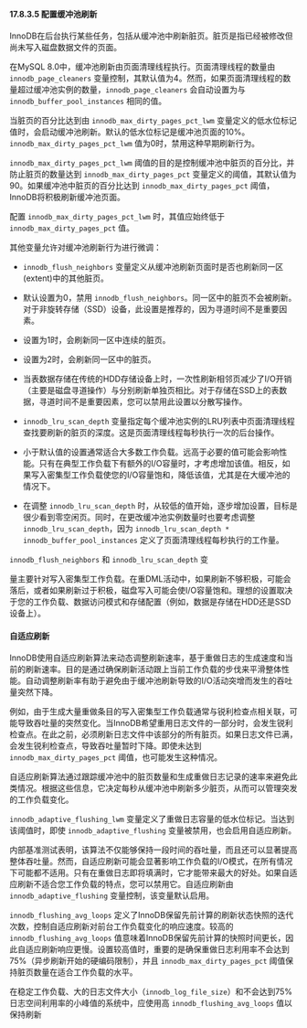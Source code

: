 #### 17.8.3.5 配置缓冲池刷新

InnoDB在后台执行某些任务，包括从缓冲池中刷新脏页。脏页是指已经被修改但尚未写入磁盘数据文件的页面。

在MySQL 8.0中，缓冲池刷新由页面清理线程执行。页面清理线程的数量由 `innodb_page_cleaners` 变量控制，其默认值为4。然而，如果页面清理线程的数量超过缓冲池实例的数量，`innodb_page_cleaners` 会自动设置为与 `innodb_buffer_pool_instances` 相同的值。

当脏页的百分比达到由 `innodb_max_dirty_pages_pct_lwm` 变量定义的低水位标记值时，会启动缓冲池刷新。默认的低水位标记是缓冲池页面的10%。`innodb_max_dirty_pages_pct_lwm` 值为0时，禁用这种早期刷新行为。

`innodb_max_dirty_pages_pct_lwm` 阈值的目的是控制缓冲池中脏页的百分比，并防止脏页的数量达到 `innodb_max_dirty_pages_pct` 变量定义的阈值，其默认值为90。如果缓冲池中脏页的百分比达到 `innodb_max_dirty_pages_pct` 阈值，InnoDB将积极刷新缓冲池页面。

配置 `innodb_max_dirty_pages_pct_lwm` 时，其值应始终低于 `innodb_max_dirty_pages_pct` 值。

其他变量允许对缓冲池刷新行为进行微调：

- `innodb_flush_neighbors` 变量定义从缓冲池刷新页面时是否也刷新同一区(extent)中的其他脏页。
- 默认设置为0，禁用 `innodb_flush_neighbors`。同一区中的脏页不会被刷新。对于非旋转存储（SSD）设备，此设置是推荐的，因为寻道时间不是重要因素。
- 设置为1时，会刷新同一区中连续的脏页。
- 设置为2时，会刷新同一区中的脏页。
- 当表数据存储在传统的HDD存储设备上时，一次性刷新相邻页减少了I/O开销（主要是磁盘寻道操作）与分别刷新单独页相比。对于存储在SSD上的表数据，寻道时间不是重要因素，您可以禁用此设置以分散写操作。

- `innodb_lru_scan_depth` 变量指定每个缓冲池实例的LRU列表中页面清理线程查找要刷新的脏页的深度。这是页面清理线程每秒执行一次的后台操作。
- 小于默认值的设置通常适合大多数工作负载。远高于必要的值可能会影响性能。只有在典型工作负载下有额外的I/O容量时，才考虑增加该值。相反，如果写入密集型工作负载使您的I/O容量饱和，降低该值，尤其是在大缓冲池的情况下。
- 在调整 `innodb_lru_scan_depth` 时，从较低的值开始，逐步增加设置，目标是很少看到零空闲页。同时，在更改缓冲池实例数量时也要考虑调整 `innodb_lru_scan_depth`，因为 `innodb_lru_scan_depth * innodb_buffer_pool_instances` 定义了页面清理线程每秒执行的工作量。

`innodb_flush_neighbors` 和 `innodb_lru_scan_depth` 变

量主要针对写入密集型工作负载。在重DML活动中，如果刷新不够积极，可能会落后，或者如果刷新过于积极，磁盘写入可能会使I/O容量饱和。理想的设置取决于您的工作负载、数据访问模式和存储配置（例如，数据是存储在HDD还是SSD设备上）。

#### 自适应刷新

InnoDB使用自适应刷新算法来动态调整刷新速率，基于重做日志的生成速度和当前的刷新速率。目的是通过确保刷新活动跟上当前工作负载的步伐来平滑整体性能。自动调整刷新率有助于避免由于缓冲池刷新导致的I/O活动突增而发生的吞吐量突然下降。

例如，由于生成大量重做条目的写入密集型工作负载通常与锐利检查点相关联，可能导致吞吐量的突然变化。当InnoDB希望重用日志文件的一部分时，会发生锐利检查点。在此之前，必须刷新日志文件中该部分的所有脏页。如果日志文件已满，会发生锐利检查点，导致吞吐量暂时下降。即使未达到 `innodb_max_dirty_pages_pct` 阈值，也可能发生这种情况。

自适应刷新算法通过跟踪缓冲池中的脏页数量和生成重做日志记录的速率来避免此类情况。根据这些信息，它决定每秒从缓冲池中刷新多少脏页，从而可以管理突发的工作负载变化。

`innodb_adaptive_flushing_lwm` 变量定义了重做日志容量的低水位标记。当达到该阈值时，即使 `innodb_adaptive_flushing` 变量被禁用，也会启用自适应刷新。

内部基准测试表明，该算法不仅能够保持一段时间的吞吐量，而且还可以显著提高整体吞吐量。然而，自适应刷新可能会显著影响工作负载的I/O模式，在所有情况下可能都不适用。只有在重做日志即将填满时，它才能带来最大的好处。如果自适应刷新不适合您工作负载的特点，您可以禁用它。自适应刷新由 `innodb_adaptive_flushing` 变量控制，该变量默认启用。

`innodb_flushing_avg_loops` 定义了InnoDB保留先前计算的刷新状态快照的迭代次数，控制自适应刷新对前台工作负载变化的响应速度。较高的 `innodb_flushing_avg_loops` 值意味着InnoDB保留先前计算的快照时间更长，因此自适应刷新响应更慢。设置较高值时，重要的是确保重做日志利用率不会达到75%（异步刷新开始的硬编码限制），并且 `innodb_max_dirty_pages_pct` 阈值保持脏页数量在适合工作负载的水平。

在稳定工作负载、大的日志文件大小（`innodb_log_file_size`）和不会达到75%日志空间利用率的小峰值的系统中，应使用高 `innodb_flushing_avg_loops` 值以保持刷新